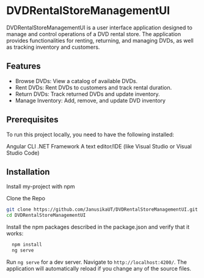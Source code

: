 
# DVDRentalStoreManagementUI

DVDRentalStoreManagementUI is a user interface application designed to manage and control operations of a DVD rental store. The application provides functionalities for renting, returning, and managing DVDs, as well as tracking inventory and customers.

## Features

- Browse DVDs: View a catalog of available DVDs.
- Rent DVDs: Rent DVDs to customers and track rental duration.
- Return DVDs: Track returned DVDs and update inventory.
- Manage Inventory: Add, remove, and update DVD inventory


## Prerequisites
To run this project locally, you need to have the following installed:

Angular CLI
.NET Framework 
A text editor/IDE (like Visual Studio or Visual Studio Code)
## Installation

Install my-project with npm

Clone the Repo
```bash
git clone https://github.com/JanusikaUT/DVDRentalStoreManagementUI.git
cd DVDRentalStoreManagementUI
```
Install the npm packages described in the package.json and verify that it works:
```bash
  npm install 
  ng serve
```
Run `ng serve` for a dev server. Navigate to `http://localhost:4200/`. The application will automatically reload if you change any of the source files.

    

